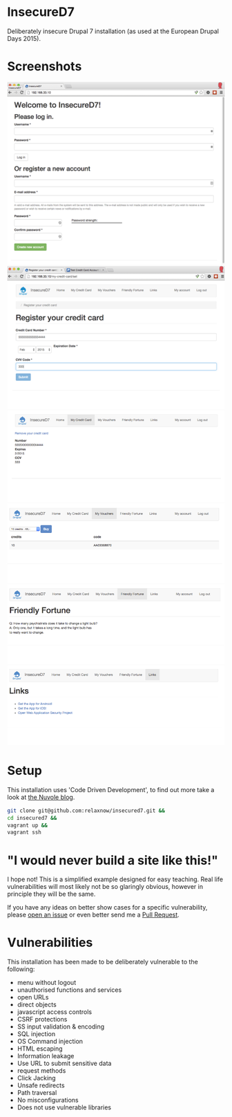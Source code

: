 # InsecureD7
Deliberately insecure Drupal 7 installation (as used at the European Drupal Days 2015).

# Screenshots

![](screenshots/1.png)
![](screenshots/2.png)
![](screenshots/3.png)
![](screenshots/4.png)
![](screenshots/5.png)
![](screenshots/6.png)

# Setup

This installation uses 'Code Driven Development', to find out more take a look at [the Nuvole blog](http://nuvole.org/blog/code-driven-development).

```bash
git clone git@github.com:relaxnow/insecured7.git &&
cd insecured7 &&
vagrant up &&
vagrant ssh
```

# "I would never build a site like this!"

I hope not! This is a simplified example designed for easy teaching.
Real life vulnerabilities will most likely not be so glaringly obvious, however in principle they will be the same.

If you have any ideas on better show cases for a specific vulnerability, please [open an issue](https://github.com/relaxnow/insecured7/issues/new) or even better send me a [Pull Request](https://help.github.com/articles/using-pull-requests/).

# Vulnerabilities

This installation has been made to be deliberately vulnerable to the following:

* menu without logout
* unauthorised functions and services
* open URLs
* direct objects
* javascript access controls
* CSRF protections
* SS input validation & encoding
* SQL injection
* OS Command injection
* HTML escaping
* Information leakage
* Use URL to submit sensitive data
* request methods
* Click Jacking
* Unsafe redirects
* Path traversal
* No misconfigurations
* Does not use vulnerable libraries
